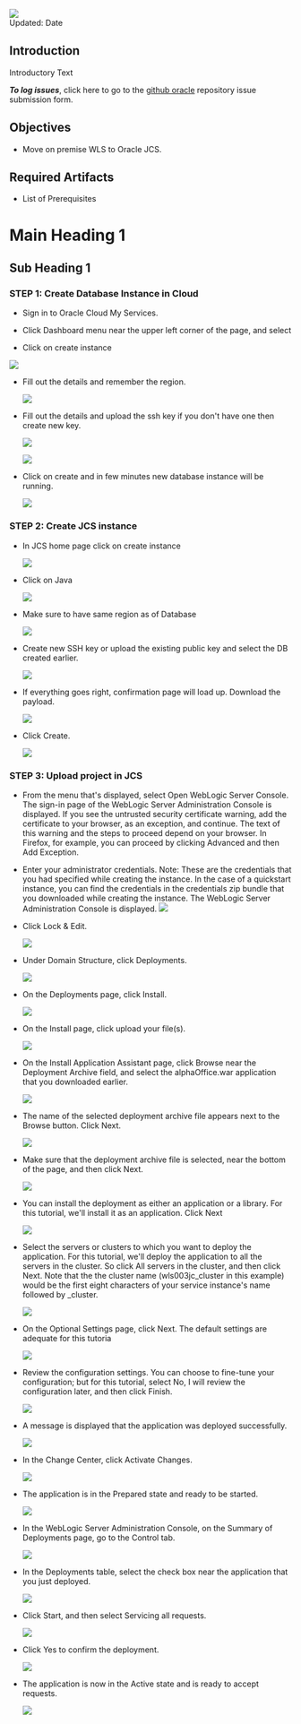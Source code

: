 ![](images/300/Picture-lab.png)  
Updated: Date

## Introduction

Introductory Text

**_To log issues_**, click here to go to the [github oracle](https://github.com/oracle/learning-library/issues/new) repository issue submission form.

## Objectives

- Move on premise WLS to Oracle JCS.

## Required Artifacts

- List of Prerequisites

# Main Heading 1

## Sub Heading 1

### **STEP 1**: Create Database Instance in Cloud

- Sign in to Oracle Cloud My Services.
- Click  Dashboard menu near the upper left corner of the page, and select
  
- Click on create instance

 ![](images/300/DB/1.png)

- Fill out the details and remember the region.

  ![](images/300/DB/2.png)

- Fill out the details and upload the ssh key if you don't have one then create new key.

  ![](images/300/DB/3.png)

  ![](images/300/DB/3-1.png)

- Click on create and in few minutes new database instance will be running.

  ![](images/300/DB/4.png)

### **STEP 2**: Create JCS instance

- In JCS home page click on create instance

  ![](images/300/DB/JCS_instance/1.png)

- Click on Java

  ![](images/300/DB/JCS_instance/2.png)

- Make sure to have same region as of Database

  ![](images/300/DB/JCS_instance/3.png)

- Create new SSH key or upload the existing public key and select the DB created earlier.

  ![](images/300/DB/JCS_instance/4.png)

- If everything goes right, confirmation page will load up. Download the payload.

  ![](images/300/DB/JCS_instance/5.png)

- Click Create.

  ![](images/300/DB/JCS_instance/6.png)

### **STEP 3**: Upload project in JCS

- From the menu that's displayed, select Open WebLogic Server Console. 
The sign-in page of the WebLogic Server Administration Console is displayed. 
If you see the untrusted security certificate warning, add the certificate to your browser, as an exception, and continue. The text of this warning and the steps to proceed depend on your browser. In Firefox, for example, you can proceed by clicking Advanced and then Add Exception.
- Enter your administrator credentials. 
Note: These are the credentials that you had specified while creating the instance. In the case of a quickstart instance, you can find the credentials in the credentials zip bundle that you downloaded while creating the instance. 
The WebLogic Server Administration Console is displayed.
![](images/300/DB/Upload_to_JCS/1.png)

- Click Lock & Edit.

  ![](images/300/DB/Upload_to_JCS/2.png)

- Under Domain Structure, click Deployments.

  ![](images/300/DB/Upload_to_JCS/3.png)

- On the Deployments page, click Install.

  ![](images/300/DB/Upload_to_JCS/5.png)

- On the Install page, click upload your file(s).

  ![](images/300/DB/Upload_to_JCS/6.png)

- On the Install Application Assistant page, click Browse near the Deployment Archive field, and select the alphaOffice.war application that you downloaded earlier.

  ![](images/300/DB/Upload_to_JCS/7.png)

- The name of the selected deployment archive file appears next to the Browse button. Click Next.


  ![](images/300/DB/Upload_to_JCS/8.png)

- Make sure that the deployment archive file is selected, near the bottom of the page, and then click Next.

  ![](images/300/DB/Upload_to_JCS/9.png)

- You can install the deployment as either an application or a library. For this tutorial, we'll install it as an application. Click Next

  ![](images/300/DB/Upload_to_JCS/10.png)

- Select the servers or clusters to which you want to deploy the application. For this tutorial, we'll deploy the application to all the servers in the cluster. So click All servers in the cluster, and then click Next. 
Note that the the cluster name (wls003jc_cluster in this example) would be the first eight characters of your service instance's name followed by _cluster.

  ![](images/300/DB/Upload_to_JCS/11.png)

- On the Optional Settings page, click Next. The default settings are adequate for this tutoria

  ![](images/300/DB/Upload_to_JCS/12.png)

- Review the configuration settings. You can choose to fine-tune your configuration; but for this tutorial, select No, I will review the configuration later, and then click Finish.

  ![](images/300/DB/Upload_to_JCS/13.png)

- A message is displayed that the application was deployed successfully.

  ![](images/300/DB/Upload_to_JCS/14.png)

- In the Change Center, click Activate Changes.

  ![](images/300/DB/Upload_to_JCS/15.png)

- The application is in the Prepared state and ready to be started.

  ![](images/300/DB/Upload_to_JCS/16.png)

- In the WebLogic Server Administration Console, on the Summary of Deployments page, go to the Control tab.


  ![](images/300/DB/Upload_to_JCS/17.png)

- In the Deployments table, select the check box near the application that you just deployed.



  ![](images/300/DB/Upload_to_JCS/18.png)

- Click Start, and then select Servicing all requests.


  ![](images/300/DB/Upload_to_JCS/19.png)

- Click Yes to confirm the deployment.

  ![](images/300/DB/Upload_to_JCS/20.png)

- The application is now in the Active state and is ready to accept requests.

  ![](images/300/DB/Upload_to_JCS/21.png)
